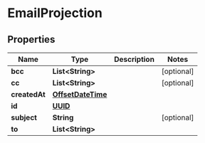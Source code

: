 
# EmailProjection

## Properties
Name | Type | Description | Notes
------------ | ------------- | ------------- | -------------
**bcc** | **List&lt;String&gt;** |  |  [optional]
**cc** | **List&lt;String&gt;** |  |  [optional]
**createdAt** | [**OffsetDateTime**](OffsetDateTime.md) |  | 
**id** | [**UUID**](UUID.md) |  | 
**subject** | **String** |  |  [optional]
**to** | **List&lt;String&gt;** |  | 



